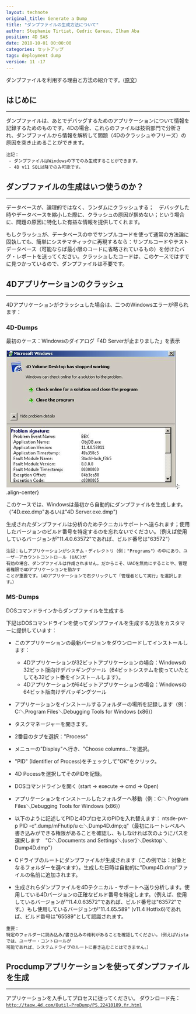 ```yaml
---
layout: technote
original_title: Generate a Dump
title: "ダンプファイルの生成方法について"
author: Stephanie Tirtiat, Cedric Gareau, Ilham Aba
position: 4D SAS
date: 2018-10-01 00:00:00
categories: セットアップ
tags: deployment dump
version: 11 -17
---
```


ダンプファイルを利用する理由と方法の紹介です。([原文](https://taow.4d.com/Generate-a-Dump/PS.1938114.en.html#)）
<!--more-->

## はじめに
---
ダンプファイルは、あとでデバッグするためのアプリケーションについて情報を記録するためのものです。4Dの場合、これらのファイルは技術部門で分析され、ダンプファイルから情報を解析して問題（4Dのクラッシュやフリーズ）の原因を突き止めることができます。

```
注記：
 - ダンプファイルはWindowsの下でのみ生成することができます。
 - 4D v11 SQL以降でのみ可能です。
```
 
## ダンプファイルの生成はいつ使うのか？
---
データベースが、論理的ではなく、ランダムにクラッシュする；　デバッグした時やデータベースを縮小した際に、クラッシュの原因が掴めない；という場合に、問題の原因に特化した有益な情報を提供してくれます。

もしクラッシュが、データベースの中でサンプルコードを使って通常の方法論に固執しても、簡単にシステマティックに再現するなら：サンプルコードやテストデータベース（可能ならば最小限のコードに省略されているもの）を付けたバグ・レポートを送ってください。クラッシュしたコードは、このケースではすでに見つかっているので、ダンプファイルは不要です。

## 4Dアプリケーションのクラッシュ
---
4Dアプリケーションがクラッシュした場合は、二つのWindowsエラーが得られます：


### 4D-Dumps

最初のケース：Windowsのダイアログ「4D Serverが止まりました」を表示

![図1：停止通告画面](/images/dump/4D-dumps-1.png){: .align-center}

このケースでは、Windowsは最初から自動的にダンプファイルを生成します。（"4D.exe.dmp"あるいは"4D Server.exe.dmp")

生成されたダンプファイルは分析のためテクニカルサポートへ送られます；使用したバージョンのビルド番号を特定するのを忘れないでください。（例えば使用しているバージョンが"11.4.0.63572"であれば、ビルド番号は"63572"）

```
注記：もしアプリケーションがシステム・ディレクトリ（例："Programs"）の中にあり、ユーザーアカウントコントロール (UAC)が
有効の場合、ダンプファイルは作成されません。だからこそ、UACを無効にすることや、管理者権限で4Dアプリケーションを動かす
ことが重要です。（4Dアプリケーションで右クリックして「管理者として実行」を選択します。）
```

### MS-Dumps

DOSコマンドラインからダンプファイルを生成する

下記はDOSコマンドラインを使ってダンプファイルを生成する方法をカスタマーに提供しています：

  - このアプリケーションの最新バージョンをダウンロードしてインストールします：
    - 4Dアプリケーションが32ビットアプリケーションの場合：Windowsの32ビット版向けデバッギングツール（64ビットシステムを使っていたとしても32ビット番をインストールします）。
    - 4Dアプリケーションが64ビットアプリケーションの場合：Windowsの64ビット版向けデバッギングツール
 
  - アプリケーションをインストールするフォルダーの場所を記録します（例：C:＼Program Files＼Debugging Tools for Windows (x86)）
  - タスクマネージャーを開きます。
  - 2番目のタブを選択："Process"
  - メニューの"Display"へ行き、"Choose columns..."を選択。
  - "PID" (Identifier of Process)をチェックして"OK"をクリック。
  - 4D Pocessを選択してそのPIDを記録。
  - DOSコマンドラインを開く (start -> execute -> cmd -> Open)
  - アプリケーションをインストールしたフォルダーへ移動（例：C:＼Program Files＼Debugging Tools for Windows (x86)）
  - 以下のように記述してPIDと4DプロセスのPIDを入れ替えます：
    ntsde-pvr-p PID -c".dump/mFhutip/u c:＼Dump4D.dmp;q"（最初にルートレベルへ書き込みができる権限があることを確認し、もしなければ次のようにパスを選択します　"C:＼Documents and Settings＼{user}＼Desktop＼Dump4D.dmp"）
  - Cドライブのルートにダンプファイルが生成されます（この例では：対象となるフォルダーを選べます）。生成した日時は自動的に"Dump4D.dmp"ファイルの名前に追加されます。
  - 生成されらダンプファイルを4Dテクニカル・サポートへ送り分析します。使用している4Dバージョンの正確なビルド番号を特定します。（例えば、使用しているバージョンが"11.4.0.63572"であれば、ビルド番号は"63572"です。）もし使用しているバージョンが"11.4.65.589" (v11.4 Hotfix6)であれば、ビルド番号は"65589"として認識されます。
  
  ```
  重要：
  特定のフォルダーに読み込み/書き込みの権利があることを確認してください。（例えばVistaでは、ユーザー・コントロールが
  可能であれば、システムドライブのルートに書き込むことはできません。）
  ```
    

## Procdumpアプリケーションを使ってダンプファイルを生成
---
アプリケーションを入手してプロセスに従ってください。
ダウンロード先：[`http://taow.4d.com/Outil-ProDump/PS.22410189.fr.html`](http://taow.4d.com/Outil-ProDump/PS.22410189.fr.html)

